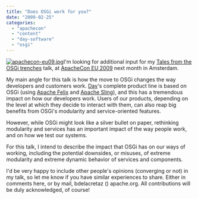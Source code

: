 ```yaml
---
title: "Does OSGi work for you?"
date: "2009-02-25"
categories: 
  - "apachecon"
  - "content"
  - "day-software"
  - "osgi"
---
```


[![apachecon-eu09.jpg](images/apachecon-eu09.jpg)](http://www.eu.apachecon.com/c/aceu2009/speakers/26)I'm looking for additional input for my [Tales from the OSGi trenches](http://www.eu.apachecon.com/c/aceu2009/sessions/189) talk, at [ApacheCon EU 2009](http://www.eu.apachecon.com/c/aceu2009) next month in Amsterdam.

My main angle for this talk is how the move to OSGi changes the way developers and customers work. [Day](http://www.day.com)'s complete product line is based on OSGi (using [Apache Felix](http://felix.apache.org) and [Apache Sling](http://incubator.apache.org/)), and this has a tremendous impact on how our developers work. Users of our products, depending on the level at which they decide to interact with them, can also reap big benefits from OSGi's modularity and service-oriented features.

However, while OSGi might look like a silver bullet on paper, rethinking modularity and services has an important impact of the way people work, and on how we test our systems.

For this talk, I intend to describe the impact that OSGi has on our ways of working, including the potential downsides, or misuses, of extreme modularity and extreme dynamic behavior of services and components.

I'd be very happy to include other people's opinions (converging or not) in my talk, so let me know if you have similar experiences to share. Either in comments here, or by mail, bdelacretaz () apache.org. All contributions will be duly acknowledged, of course!
